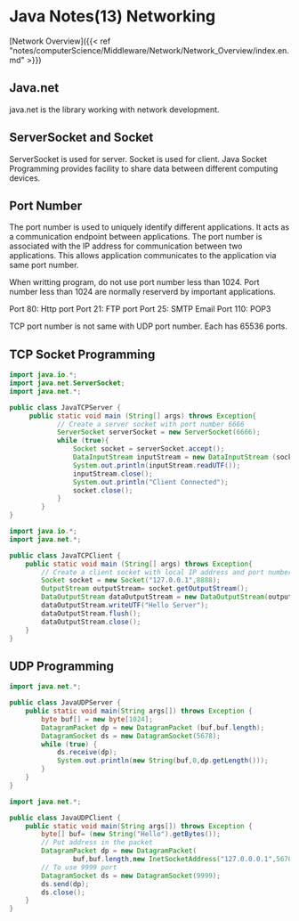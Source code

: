 # Java Notes(13) Networking



[Network Overview]({{<  ref "notes/computerScience/Middleware/Network/Network_Overview/index.en.md"  >}})


## Java.net

java.net is the library working with network development.


## ServerSocket and Socket

ServerSocket is used for server. Socket is used for client. Java Socket Programming provides facility to share data between different computing devices.


## Port Number

The port number is used to uniquely identify different applications. It acts as a communication endpoint between applications. The port number is associated with the IP address for communication between two applications. This allows application communicates to the application via same port number. 

When writting program, do not use port number less than 1024. Port number less than 1024 are normally reserverd by important applications.

Port 80: Http port
Port 21: FTP port
Port 25: SMTP Email
Port 110: POP3

TCP port number is not same with UDP port number. Each has 65536 ports.


## TCP Socket Programming

```java
import java.io.*;
import java.net.ServerSocket;
import java.net.*;

public class JavaTCPServer {
	 public static void main (String[] args) throws Exception{
	        // Create a server socket with port number 6666
	        ServerSocket serverSocket = new ServerSocket(6666);
	        while (true){
	            Socket socket = serverSocket.accept();
	            DataInputStream inputStream = new DataInputStream (socket.getInputStream());
	            System.out.println(inputStream.readUTF());
	            inputStream.close();
	            System.out.println("Client Connected");
	            socket.close();
	        }
	    }
}
```

```java
import java.io.*;
import java.net.*;

public class JavaTCPClient {
    public static void main (String[] args) throws Exception{
        // Create a client socket with local IP address and port number
        Socket socket = new Socket("127.0.0.1",8888);
        OutputStream outputStream= socket.getOutputStream();
        DataOutputStream dataOutputStream = new DataOutputStream(outputStream);
        dataOutputStream.writeUTF("Hello Server");
        dataOutputStream.flush();
        dataOutputStream.close();
    }
}
```

## UDP Programming

```java
import java.net.*;

public class JavaUDPServer {
	public static void main(String args[]) throws Exception {
		byte buf[] = new byte[1024];
		DatagramPacket dp = new DatagramPacket (buf,buf.length);
		DatagramSocket ds = new DatagramSocket(5678);
		while (true) {
			ds.receive(dp);
			System.out.println(new String(buf,0,dp.getLength()));
		}
	}
}
```

```java
import java.net.*;

public class JavaUDPClient {
	public static void main(String args[]) throws Exception {
		byte[] buf= (new String("Hello").getBytes());
        // Put address in the packet
		DatagramPacket dp = new DatagramPacket(
				buf,buf.length,new InetSocketAddress("127.0.0.0.1",5678));
        // To use 9999 port
		DatagramSocket ds = new DatagramSocket(9999);
		ds.send(dp);
		ds.close();
	}
}
```

